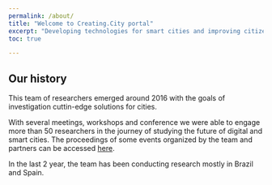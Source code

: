 ```yaml
---
permalink: /about/
title: "Welcome to Creating.City portal"
excerpt: "Developing technologies for smart cities and improving citizens' quality of life."
toc: true

---
```

## Our history

This team of researchers emerged around 2016 with the goals of investigation cuttin-edge solutions for cities.

With several meetings, workshops and conference we were able to engage more than 50 researchers in the journey of
studying the future of digital and smart cities.
The proceedings of some events organized by the team and partners can be accessed [here](/proceedings/).

In the last 2 year, the team has been conducting research mostly in Brazil and Spain.
